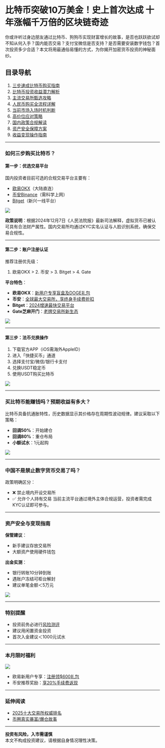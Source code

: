 # 比特币突破10万美金！史上首次达成 十年涨幅千万倍的区块链奇迹

你或许听过身边朋友通过比特币、狗狗币实现财富增长的故事，是否也跃跃欲试却不知从何入手？国内能否交易？支付宝微信是否支持？是否需要安装数字钱包？首次投资多少合适？本文将用最通俗易懂的方式，为你揭开加密货币投资的神秘面纱。

## 目录导航
1. [三步速成比特币购买指南](#如何三步购买比特币)
2. [比特币投资收益潜力解析](#买比特币能赚钱吗预期收益有多大)
3. [主流交易所甄选攻略](#交易所怎么选)
4. [人民币购买全流程详解](#人民币如何购买比特币或者狗狗币)
5. [当前市场入场时机判断](#当下适合买比特币吗最佳购买时机是什么)
6. [高价位应对策略](#比特币价格过高怎么办)
7. [国内政策合规解读](#中国不是禁止数字货币交易了吗怎么还能买)
8. [资产安全保障方案](#购买比特币安全吗会不会跑路如何保管)
9. [收益变现操作指南](#币圈挣钱了那出金麻烦吗)

---

### 如何三步购买比特币？

#### 第一步：优选交易平台
国内投资者目前可选的合规交易平台主要有：
- [欧易OKX](https://www.chouyi.world/zh-hans/join/74873351)（大陆直连）
- [币安Binance](https://accounts.binance.com/zh-CN/register?ref=36457687)（需科学上网）
- [Bitget](https://www.bitget.com/zh-CN/referral/register?from=referral&clacCode=VRNEYUTR)（新兴一线平台）

![](hhttps://fe095ec.webp.li/ouyi-binance-bitget.png)

**政策说明**：根据2024年12月7日《人民法院报》最新司法解释，虚拟货币已被认可具有合法财产属性。国内交易所均通过KYC实名认证与人脸识别系统，确保交易合规性。

---

#### 第二步：账户注册认证
推荐注册优先级：
1. 欧易OKX > 2. 币安 > 3. Bitget > 4. Gate

**平台特色**：
- **欧易OKX**：[新用户专享盲盒及DOGE礼包](https://www.chouyi.world/zh-hans/join/74873351)
- **币安**：[全球最大交易所，享终身手续费折扣](https://accounts.binance.com/zh-CN/register?ref=36457687)
- **Bitget**：[2024增速最快交易平台](https://www.bitget.com/zh-CN/referral/register?from=referral&clacCode=VRNEYUTR)
- **Gate芝麻开门**：[老牌交易所新生态](https://www.gate.io/signup/A1ERAQ?ref_type=103)

![](https://fe095ec.webp.li/ouyi-zhifubao-002.png)

---

#### 第三步：法币兑换操作
1. 下载官方APP（iOS需海外AppleID）
2. 进入「快捷买币」通道
3. 选择支付宝/微信/银行卡支付
4. 兑换USDT稳定币
5. 使用USDT购买比特币

![](https://fe095ec.webp.li/ouyichongzhi.png)

---

### 买比特币能赚钱吗？预期收益有多大？
比特币具备抗通胀特性，历史数据显示其价格存在周期性波动规律。建议采取以下策略：
- **回调50%**：开始建仓
- **回调80%**：重仓布局
- **小额试水**：1元起购

![](https://fe095ec.webp.li/btc-quxian.png)

---

### 中国不是禁止数字货币交易了吗？
政策明确区分：
- ❌ 禁止境内开设交易所
- ✅ 允许个人持有交易
当前主流平台通过境外主体合规运营，投资者需完成KYC认证即可参与。

---

### 资产安全与变现指南
**保管建议**：
- 新手建议存放交易所
- 大额资产使用硬件钱包

**出金实测**：
- 银行转账10分钟到账
- 遇账户冻结可柜台解封
- 建议单笔金额＜5万元

![](https://fe095ec.webp.li/chujin.jpg)

---

### 特别提醒
- 投资前务必进行[风险测评](https://btc8848.com/risk-assessment/)
- 建议用闲置资金投资
- 首次入金建议＜1000元试水

---

### 本月限时福利
[![](https://fe095ec.webp.li/top-10-exchanges-001.jpg)](https://www.chouyi.world/zh-hans/join/18639032)
- 欧易新用户专享：[注册领$600礼包](https://www.okx.com/zh-hans/join/74873351)
- 币安推荐奖励：[享20%手续费返现](https://accounts.binance.com/zh-CN/register?ref=36457687)

---

### 延伸阅读
- [2025十大交易所权威排名](https://btc8848.com/top-10-exchanges/)
- [币圈真实暴富/爆仓故事](https://heiyetouzi.xyz/biquanstory001/)

---

**投资有风险，入市需谨慎**  
本文不构成投资建议，请根据自身情况理性决策。